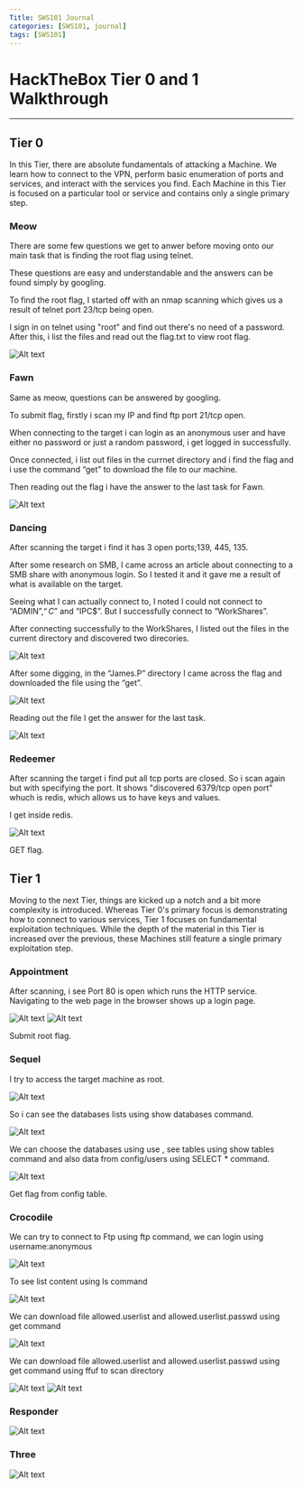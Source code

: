 ```yaml
---
Title: SWS101 Journal 
categories: [SWS101, journal]
tags: [SWS101]
---
```


# HackTheBox Tier 0 and 1 Walkthrough

---

## Tier 0

In this Tier, there are absolute fundamentals of attacking a Machine. We learn how to connect to the VPN, perform basic enumeration of ports and services, and interact with the services you find. Each Machine in this Tier is focused on a particular tool or service and contains only a single primary step.

 
### Meow

There are some few questions we get to anwer before moving onto our main task that is finding the root flag using telnet.

These questions are easy and understandable and the answers can be found simply by googling.

To find the root flag, I started off with an nmap scanning which gives us a result of telnet port 23/tcp being open.

I sign in on telnet using "root" and find out there's no need of a password. After this, i list the files and read out the flag.txt to view root flag.

![Alt text](<../assets/img/Screenshot from 2024-03-17 21-44-56.png>)

### Fawn

Same as meow, questions can be answered by googling. 

To submit flag, firstly i scan my IP and find ftp port 21/tcp open.

When connecting to the target i can login as an anonymous user and have either no password or just a random password, i get logged in successfully.

Once connected, i list out files in the currnet directory and i find the flag and i use the command “get” to download the file to our machine.

Then reading out the flag i have the answer to the last task for Fawn.

![Alt text](<../assets/img/Screenshot from 2024-03-17 23-19-06.png>)

### Dancing

After scanning the target i find it has 3 open ports;139, 445, 135.

After some research on SMB, I came across an article about connecting to a SMB share with anonymous login. So I tested it and it gave me a result of what is available on the target.

Seeing what I can actually connect to, I noted I could not connect to “ADMIN$”, “C$” and “IPC$”. But I successfully connect to “WorkShares”.

After connecting successfully to the WorkShares, I listed out the files in the current directory and discovered two direcories.

![Alt text](<../assets/img/Screenshot from 2024-03-17 23-45-50.png>)

After some digging, in the “James.P” directory I came across the flag and downloaded the file using the “get”.

![Alt text](<../assets/img/Screenshot from 2024-03-17 23-49-03.png>)

Reading out the file I get the answer for the last task.

![Alt text](<../assets/img/Screenshot from 2024-03-17 23-49-42.png>)

### Redeemer

After scanning the target i find put all tcp ports are closed. So i scan again but with specifying the port. It shows "discovered 6379/tcp open port" whuch is redis, which allows us to have keys and values.

I get inside redis.

![Alt text](<../assets/img/Screenshot from 2024-03-18 00-04-23.png>)

GET flag.

## Tier 1

Moving to the next Tier, things are kicked up a notch and a bit more complexity is introduced. Whereas Tier 0's primary focus is demonstrating how to connect to various services, Tier 1 focuses on fundamental exploitation techniques. While the depth of the material in this Tier is increased over the previous, these Machines still feature a single primary exploitation step.


### Appointment

After scanning, i see Port 80 is open which runs the HTTP service. Navigating to the web page in the browser shows up a login page.

![Alt text](<../assets/img/Screenshot from 2024-03-18 01-11-49.png>)
![Alt text](<../assets/img/Screenshot from 2024-03-18 01-12-12.png>)

Submit root flag.

### Sequel

I try to access the target machine as root.

![Alt text](<../assets/img/Screenshot from 2024-03-18 01-20-57.png>)

So i can see the databases lists using show databases command.

![Alt text](<../assets/img/Screenshot from 2024-03-18 01-23-50.png>)

We can choose the databases using use <databasename>, see tables using show tables command and also data from config/users using SELECT * command.

![Alt text](<../assets/img/Screenshot from 2024-03-18 01-32-42.png>)

Get flag from config table.

### Crocodile

We can try to connect to Ftp using ftp <ip target> command, we can login using username:anonymous

![Alt text](<../assets/img/Screenshot from 2024-03-18 01-47-25.png>)

To see list content using ls command

![Alt text](<../assets/img/Screenshot from 2024-03-18 01-47-06.png>)

We can download file allowed.userlist and allowed.userlist.passwd using get command

![Alt text](<../assets/img/Screenshot from 2024-03-18 01-46-47.png>)

We can download file allowed.userlist and allowed.userlist.passwd using get command using ffuf to scan directory

![Alt text](<../assets/img/Screenshot from 2024-03-18 01-45-45.png>)
![Alt text](<../assets/img/Screenshot from 2024-03-18 01-52-00.png>)

### Responder

![Alt text](<../assets/img/Screenshot from 2024-03-18 02-38-09.png>)

### Three

![Alt text](<../assets/img/Screenshot from 2024-03-18 02-55-11.png>)
